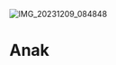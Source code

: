 ![IMG_20231209_084848](https://github.com/IrfanDect/ohh/assets/70370681/42c9d163-3600-4277-b838-bb7d8bbbee62)
# Anak
